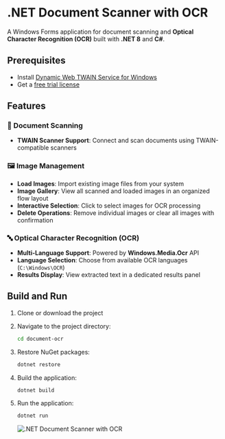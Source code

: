 # .NET Document Scanner with OCR

A Windows Forms application for document scanning and **Optical Character Recognition (OCR)** built with **.NET 8** and **C#**.

## Prerequisites
- Install [Dynamic Web TWAIN Service for Windows](https://demo.dynamsoft.com/DWT/DWTResources/dist/DynamsoftServiceSetup.msi)  
- Get a [free trial license](https://www.dynamsoft.com/customer/license/trialLicense/?product=dcv&package=cross-platform)

## Features

### 📄 Document Scanning
- **TWAIN Scanner Support**: Connect and scan documents using TWAIN-compatible scanners

### 🖼️ Image Management
- **Load Images**: Import existing image files from your system
- **Image Gallery**: View all scanned and loaded images in an organized flow layout
- **Interactive Selection**: Click to select images for OCR processing
- **Delete Operations**: Remove individual images or clear all images with confirmation

### 🔤 Optical Character Recognition (OCR)
- **Multi-Language Support**: Powered by **Windows.Media.Ocr** API
- **Language Selection**: Choose from available OCR languages (`C:\Windows\OCR`)
- **Results Display**: View extracted text in a dedicated results panel

## Build and Run
1. Clone or download the project
2. Navigate to the project directory:
   ```bash
   cd document-ocr
   ```
3. Restore NuGet packages:
   ```bash
   dotnet restore
   ```
4. Build the application:
   ```bash
   dotnet build
   ```
5. Run the application:
   ```bash
   dotnet run
   ```

   ![.NET Document Scanner with OCR](https://www.dynamsoft.com/codepool/img/2025/08/scan-ocr-document-dotnet.png)
